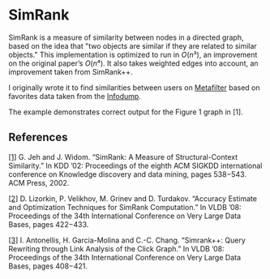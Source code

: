 # SimRank

SimRank is a measure of similarity between nodes in a directed graph, based on the idea that "two objects are similar if they are related to similar objects." This implementation is optimized to run in *O*(*n*³), an improvement on the original paper’s *O*(*n*⁴). It also takes weighted edges into account, an improvement taken from SimRank++.

I originally wrote it to find similarities between users on [Metafilter](https://www.metafilter.com/) based on favorites data taken from the [Infodump](http://stuff.metafilter.com/infodump/).

The example demonstrates correct output for the Figure 1 graph in \[1\].


## References

[\[1\]](http://www-cs-students.stanford.edu/~glenj/simrank.pdf) G. Jeh and J. Widom. “SimRank: A Measure of Structural-Context Similarity.” In KDD ’02: Proceedings of the eighth ACM SIGKDD international conference on Knowledge discovery and data mining, pages 538−543. ACM Press, 2002.

[\[2\]](http://modis.ispras.ru/Lizorkin/Publications/simrank_accuracy.pdf) D. Lizorkin, P. Velikhov, M. Grinev and D. Turdakov. “Accuracy Estimate and Optimization Techniques for SimRank Computation.” In VLDB ’08: Proceedings of the 34th International Conference on Very Large Data Bases, pages 422−433.

[\[3\]](http://ilpubs.stanford.edu:8090/870/1/2008-17.pdf) I. Antonellis, H. Garcia-Molina and C.-C. Chang. “Simrank++: Query Rewriting through Link Analysis of the Click Graph.” In VLDB ’08: Proceedings of the 34th International Conference on Very Large Data Bases, pages 408−421.